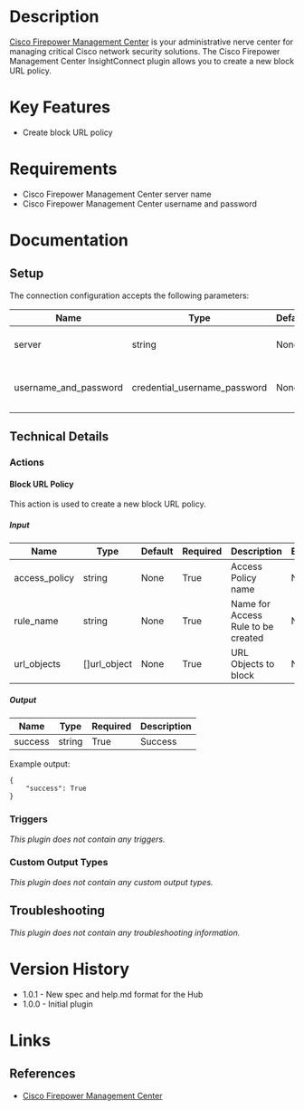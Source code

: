 # Description

[Cisco Firepower Management Center](https://www.cisco.com/c/en/us/products/security/firepower-management-center/index.html) is your administrative nerve center for managing critical Cisco network security solutions.
The Cisco Firepower Management Center InsightConnect plugin allows you to create a new block URL policy.

# Key Features

* Create block URL policy

# Requirements

* Cisco Firepower Management Center server name
* Cisco Firepower Management Center username and password

# Documentation

## Setup

The connection configuration accepts the following parameters:

|Name|Type|Default|Required|Description|Enum|
|----|----|-------|--------|-----------|----|
|server|string|None|False|Enter the address for the server|None|
|username_and_password|credential_username_password|None|True|Cisco username and password|None|

## Technical Details

### Actions

#### Block URL Policy

This action is used to create a new block URL policy.

##### Input

|Name|Type|Default|Required|Description|Enum|
|----|----|-------|--------|-----------|----|
|access_policy|string|None|True|Access Policy name|None|
|rule_name|string|None|True|Name for Access Rule to be created|None|
|url_objects|[]url_object|None|True|URL Objects to block|None|

##### Output

|Name|Type|Required|Description|
|----|----|--------|-----------|
|success|string|True|Success|

Example output:

```
{
    "success": True
}   
```

### Triggers

_This plugin does not contain any triggers._

### Custom Output Types

_This plugin does not contain any custom output types._

## Troubleshooting

_This plugin does not contain any troubleshooting information._

# Version History

* 1.0.1 - New spec and help.md format for the Hub
* 1.0.0 - Initial plugin

# Links

## References

* [Cisco Firepower Management Center](https://www.cisco.com/c/en/us/products/security/firepower-management-center/index.html)

